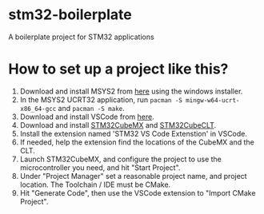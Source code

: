 # stm32-boilerplate
A boilerplate project for STM32 applications

# How to set up a project like this?

1. Download and install MSYS2 from [here](https://www.msys2.org/) using the windows installer.
2. In the MSYS2 UCRT32 application, run ```pacman -S mingw-w64-ucrt-x86_64-gcc``` and ```pacman -S make```.
3. Download and install VSCode from [here](https://code.visualstudio.com/).
4. Download and install [STM32CubeMX](https://www.st.com/en/development-tools/stm32cubemx.html) and [STM32CubeCLT](https://www.st.com/en/development-tools/stm32cubeclt.html).
5. Install the extension named 'STM32 VS Code Extenstion' in VSCode.
6. If needed, help the extension find the locations of the CubeMX and the CLT.
7. Launch STM32CubeMX, and configure the project to use the microcontroller you need, and hit "Start Project".
8. Under "Project Manager" set a reasonable project name, and project location. The Toolchain / IDE must be CMake.
9. Hit "Generate Code", then use the VSCode extension to "Import CMake Project".